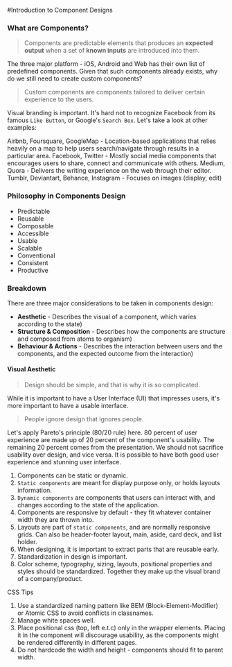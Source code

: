 #Introduction to Component Designs

### What are Components?
> Components are predictable elements that produces an **expected output** when a set of **known inputs** are introduced into them. 

The three major platform - iOS, Android and Web has their own list of predefined components. Given that such components already exists, why do we still need to create custom components?

> Custom components are components tailored to deliver certain experience to the users.

Visual branding is important. It's hard not to recognize Facebook from its famous `Like Button`, or Google's `Search Box`. Let's take a look at other examples:

Airbnb, Foursquare, GoogleMap - Location-based applications that relies heavily on a map to help users search/navigate through results in a particular area.
Facebook, Twitter - Mostly social media components that encourages users to share, connect and communicate with others.
Medium, Quora - Delivers the writing experience on the web through their editor.
Tumblr, Deviantart, Behance, Instagram - Focuses on images (display, edit) 

### Philosophy in Components Design

- Predictable
- Reusable
- Composable
- Accessible
- Usable
- Scalable
- Conventional
- Consistent
- Productive

### Breakdown

There are three major considerations to be taken in components design:
- **Aesthetic** - Describes the visual of a component, which varies according to the state)
- **Structure & Composition** - Describes how the components are structure and composed from atoms to organism)
- **Behaviour & Actions** - Describes the interaction between users and the components, and the expected outcome from the interaction)


#### Visual Aesthetic

> Design should be simple, and that is why it is so complicated.

While it is important to have a User Interface (UI) that impresses users, it's more important to have a usable interface.

> People ignore design that ignores people. 

Let's apply Pareto's principle (80/20 rule) here. 80 percent of user experience are made up of 20 percent of the component's usability. The remaining 20 percent comes from the presentation. We should not sacrifice usability over design, and vice versa. It is possible to have both good user experience and stunning user interface. 

1. Components can be static or dynamic.
2. `Static components` are meant for display purpose only, or holds layouts information.
3. `Dynamic components` are components that users can interact with, and changes according to the state of the application.
4. Components are responsive by default - they fit whatever container width they are thrown into.
5. Layouts are part of `static components`, and are normally responsive grids. Can also be header-footer layout, main, aside, card deck, and list holder.
6. When designing, it is important to extract parts that are reusable early.
7. Standardization in design is important.
8. Color scheme, typography, sizing, layouts, positional properties and styles should be standardized. Together they make up the visual brand of a company/product.

CSS Tips
1. Use a standardized naming pattern like BEM (Block-Element-Modifier) or Atomic CSS to avoid conflicts in classnames.
2. Manage white spaces well.
3. Place positional css (top, left e.t.c) only in the wrapper elements. Placing it in the component will discourage usability, as the components might be rendered differently in different pages.
4. Do not hardcode the width and height - components should fit to parent width.



